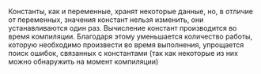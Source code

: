 Константы, как и переменные, хранят некоторые данные, но, в отличие от переменных, значения констант нельзя изменить, они устанавливаются один раз. 
Вычисление констант производится во время компиляции. 
Благодаря этому уменьшается количество работы, которую необходимо произвести во время выполнения, упрощается поиск ошибок, связанных с константами (так как некоторые из них можно обнаружить на момент компиляции)